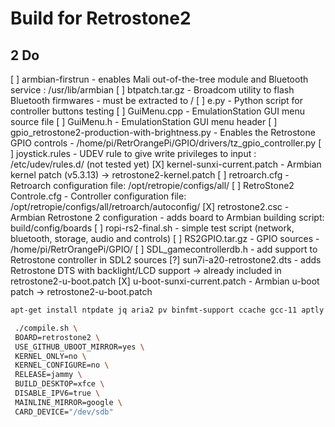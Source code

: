 # Build for Retrostone2

## 2 Do
[ ] armbian-firstrun - enables Mali out-of-the-tree module and Bluetooth service : /usr/lib/armbian
[ ] btpatch.tar.gz - Broadcom utility to flash Bluetooth firmwares - must be extracted to /
[ ] e.py - Python script for controller buttons testing
[ ] GuiMenu.cpp - EmulationStation GUI menu source file
[ ] GuiMenu.h - EmulationStation GUI menu header
[ ] gpio_retrostone2-production-with-brightness.py - Enables the Retrostone GPIO controls - /home/pi/RetrOrangePi/GPIO/drivers/tz_gpio_controller.py
[ ] joystick.rules - UDEV rule to give write privileges to input : /etc/udev/rules.d/ (not tested yet)
[X] kernel-sunxi-current.patch - Armbian kernel patch (v5.3.13) -> retrostone2-kernel.patch
[ ] retroarch.cfg - Retroarch configuration file: /opt/retropie/configs/all/
[ ] RetroStone2 Controle.cfg - Controller configuration file: /opt/retropie/configs/all/retroarch/autoconfig/
[X] retrostone2.csc - Armbian Retrostone 2 configuration - adds board to Armbian building script: build/config/boards 
[ ] ropi-rs2-final.sh - simple test script (network, bluetooth, storage, audio and controls)
[ ] RS2GPIO.tar.gz - GPIO sources - /home/pi/RetrOrangePi/GPIO/
[ ] SDL_gamecontrollerdb.h - add support to Retrostone controller in SDL2 sources
[?] sun7i-a20-retrostone2.dts - adds Retrostone DTS with backlight/LCD support -> already included in retrostone2-u-boot.patch
[X] u-boot-sunxi-current.patch - Armbian u-boot patch -> retrostone2-u-boot.patch

```bash
apt-get install ntpdate jq aria2 pv binfmt-support ccache gcc-11 aptly bison build-essential debian-archive-keyring debian-keyring device-tree-compiler dwarves flex gcc-arm-linux-gnueabi gcc-aarch64-linux-gnu libbison-dev libc6-dev-armhf-cross libcrypto++-dev libelf-dev libfdt-dev libfile-fcntllock-perl libfl-dev liblz4-tool libncurses-dev libpython2.7-dev libssl-dev libusb-1.0-0-dev patchutils pixz pkg-config python3-distutils qemu-user-static swig u-boot-tools uuid-dev zlib1g-dev lib32ncurses-dev lib32stdc++6 libc6-i386 python2 apt-cacher-ng
```


```bash
 ./compile.sh \
 BOARD=retrostone2 \
 USE_GITHUB_UBOOT_MIRROR=yes \
 KERNEL_ONLY=no \
 KERNEL_CONFIGURE=no \
 RELEASE=jammy \
 BUILD_DESKTOP=xfce \
 DISABLE_IPV6=true \
 MAINLINE_MIRROR=google \
 CARD_DEVICE="/dev/sdb"
```


